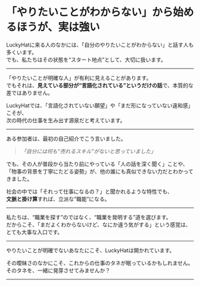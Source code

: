 # 「やりたいことがわからない」から始めるほうが、実は強い

LuckyHatに来る人のなかには、「自分のやりたいことがわからない」と話す人も多くいます。  
でも、私たちはその状態を“スタート地点”として、大切に扱います。

---

「やりたいことが明確な人」が有利に見えることがあります。  
でもそれは、**見えている部分が“言語化されている”というだけの話**で、本質的な差ではありません。

LuckyHatでは、「言語化されていない願望」や「まだ形になっていない違和感」こそが、  
次の時代の仕事を生み出す源泉だと考えています。

---

ある参加者は、最初の自己紹介でこう言いました。

> _「自分には何も“売れるスキル”がないと思っていました」_

でも、その人が普段から当たり前にやっている「人の話を深く聞く」ことや、  
「物事の背景を丁寧にたどる姿勢」が、他の誰にも真似できない力だとわかってきました。

社会の中では「それって仕事になるの？」と聞かれるような特性でも、  
**文脈と掛け算**すれば、立派な“職能”になる。

---

私たちは、“職業を探す”のではなく、“職業を発明する”道を選びます。  
だからこそ、「まだよくわからないけど、なにか違う気がする」という感覚は、  
とても大事な入口です。

---

やりたいことが明確でないあなたにこそ、LuckyHatは開かれています。

その曖昧さのなかにこそ、これからの仕事のタネが眠っているかもしれません。  
そのタネを、一緒に発芽させてみませんか？

---
